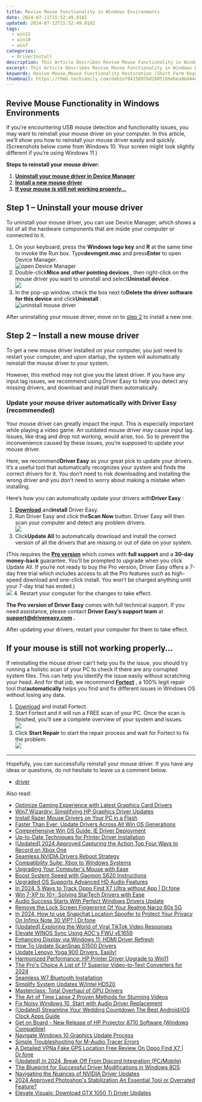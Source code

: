 ```yaml
---
title: Revive Mouse Functionality in Windows Environments
date: 2024-07-11T15:52:49.018Z
updated: 2024-07-12T15:52:49.018Z
tags:
  - win11
  - win10
  - win7
categories:
  - DriverInstall
description: This Article Describes Revive Mouse Functionality in Windows Environments
excerpt: This Article Describes Revive Mouse Functionality in Windows Environments
keywords: Revive Mouse,Mouse Functionality Restoration (Short Form Keyword),Windows Mouse Issues (Long-Tail Keyword),Troubleshooting Mouse in Windows (Short Form Keyword),Improve Wireless Mouse Performance (Long-Tail Keyword),Fixed Sticky Mouse Button in Windows (Long-Tail Keyword),Optimize Touchpad/Mouse Settings on Windows (Short Form Keyword)
thumbnail: https://thmb.techidaily.com/dab2ef0415897bd2885169e6ea9bd44d0885cdc86df8bf517d1ad2126bf71ef1.jpg
---
```


## Revive Mouse Functionality in Windows Environments

 If you’re encountering USB mouse detection and functionality issues, you may want to reinstall your mouse driver on your computer. In this article, we’ll show you how to reinstall your mouse driver easily and quickly.  
 (Screenshots below come from Windows 10\. Your screen might look slightly different if you’re using Windows 11\.)

**Steps to reinstall your mouse driver:**

1. **[Uninstall your mouse driver in Device Manager](#step1)**
2. **[Install a new mouse driver](#step2)**
3. **[If your mouse is still not working properly…](#step3)**

## Step 1 – Uninstall your mouse driver

 To uninstall your mouse driver, you can use Device Manager, which shows a list of all the hardware components that are inside your computer or connected to it.

1. On your keyboard, press the **Windows logo key** and **R**  at the same time to invoke the Run box. Type**devmgmt.msc** and press**Enter** to open Device Manager.  
![open Device Manager](https://www.drivereasy.com/wp-content/uploads/2020/09/open-device-manager.png)
2. Double-click**Mice and other pointing devices** , then right-click on the mouse driver you want to uninstall and select**Uninstall device** .  
![](https://www.drivereasy.com/wp-content/uploads/2020/10/uninstall-device-2.jpg)
3. In the pop-up window, check the box next to**Delete the driver software for this device** and click**Uninstall** .  
![uninstall mouse driver](https://images.drivereasy.com/wp-content/uploads/2020/10/confirm-uninstalling.jpg)

 After uninstalling your mouse driver, move on to [step 2](#step2) to install a new one.

## Step 2 – Install a new mouse driver

 To get a new mouse driver installed on your computer, you just need to restart your computer, and upon startup, the system will automatically reinstall the mouse driver to your system.

 However, this method may not give you the latest driver. If you have any input lag issues, we recommend using Driver Easy to help you detect any missing drivers, and download and install them automatically.

### Update your mouse driver automatically with Driver Easy (recommended)

 Your mouse driver can greatly impact the input. This is especially important while playing a video game. An outdated mouse driver may cause input lag. Issues, like drag and drop not working, would arise, too. So to prevent the inconvenience caused by these issues, you’re supposed to update your mouse driver.

 Here, we recommend**Driver Easy** as your great pick to update your drivers. It’s a useful tool that automatically recognizes your system and finds the correct drivers for it. You don’t need to risk downloading and installing the wrong driver and you don’t need to worry about making a mistake when installing.

 Here’s how you can automatically update your drivers with**Driver Easy** :

1. **[Download](https://tools.techidaily.com/drivereasy/download/)**  and**install** Driver Easy.
2. Run Driver Easy and click the**Scan Now** button. Driver Easy will then scan your computer and detect any problem drivers.  
![](https://www.drivereasy.com/wp-content/uploads/2020/10/6_0_scan-now.jpg)
3. Click**Update All** to automatically download and install the correct version of all the drivers that are missing or out of date on your system.  

 (This requires the **[Pro version](https://tools.techidaily.com/drivereasy/download/)**  which comes with **full support**  and a **30-day money-back**  guarantee. You’ll be prompted to upgrade when you click Update All. If you’re not ready to buy the Pro version, Driver Easy offers a 7-day free trial which includes access to all the Pro features such as high-speed download and one-click install. You won’t be charged anything until your 7-day trial has ended.)  
![](https://www.drivereasy.com/wp-content/uploads/2020/10/usb-mouse.png)
4. Restart your computer for the changes to take effect.

**The Pro version of Driver Easy** comes with full technical support. If you need assistance, please contact **Driver Easy’s support team** at **[support@drivereasy.com](mailto:support@drivereasy.com) .**

 After updating your drivers, restart your computer for them to take effect.

## If your mouse is still not working properly…

 If reinstalling the mouse driver can’t help you fix the issue, you should try running a holistic scan of your PC to check if there are any corrupted system files. This can help you identify the issue easily without scratching your head. And for that job, we recommend **[Fortect](https://tools.techidaily.com/drivereasy/download/)**  , a 100% legit repair tool that**automatically** helps you find and fix different issues in Windows OS without losing any data.

1. [Download](https://tools.techidaily.com/drivereasy/download/) and install Fortect.
2. Start Fortect and it will run a FREE scan of your PC. Once the scan is finished, you’ll see a complete overview of your system and issues.  
![](https://www.drivereasy.com/wp-content/uploads/2020/10/fortect-start-scan.jpg)
3. Click **Start Repair** to start the repair process and wait for Fortect to fix the problem.  
![](https://www.drivereasy.com/wp-content/uploads/2022/10/Fortect-start-repair.png)

---

 Hopefully, you can successfully reinstall your mouse driver. If you have any ideas or questions, do not hesitate to leave us a comment below.

* [driver](https://tools.techidaily.com/drivereasy/download/)

<ins class="adsbygoogle"
     style="display:block"
     data-ad-format="autorelaxed"
     data-ad-client="ca-pub-7571918770474297"
     data-ad-slot="1223367746"></ins>



<ins class="adsbygoogle"
     style="display:block"
     data-ad-client="ca-pub-7571918770474297"
     data-ad-slot="8358498916"
     data-ad-format="auto"
     data-full-width-responsive="true"></ins>



<span class="atpl-alsoreadstyle">Also read:</span>
<div><ul>
<li><a href="https://driver-install.techidaily.com/optimize-gaming-experience-with-latest-graphics-card-drivers/"><u>Optimize Gaming Experience with Latest Graphics Card Drivers</u></a></li>
<li><a href="https://driver-install.techidaily.com/win7-wizardry-simplifying-hp-graphics-driver-updates/"><u>Win7 Wizardry: Simplifying HP Graphics Driver Updates</u></a></li>
<li><a href="https://driver-install.techidaily.com/install-razer-mouse-drivers-on-your-pc-in-a-flash/"><u>Install Razer Mouse Drivers on Your PC in a Flash</u></a></li>
<li><a href="https://driver-install.techidaily.com/faster-than-ever-update-drivers-across-all-win-os-generations/"><u>Faster Than Ever: Update Drivers Across All Win OS Generations</u></a></li>
<li><a href="https://driver-install.techidaily.com/comprehensive-win-os-guide-ie-driver-deployment/"><u>Comprehensive Win OS Guide: IE Driver Deployment</u></a></li>
<li><a href="https://driver-install.techidaily.com/up-to-date-techniques-for-printer-driver-installation/"><u>Up-to-Date Techniques for Printer Driver Installation</u></a></li>
<li><a href="https://desktop-recording.techidaily.com/updated-2024-approved-capturing-the-action-top-four-ways-to-record-on-xbox-one/"><u>[Updated] 2024 Approved  Capturing the Action  Top Four Ways to Record on Xbox One</u></a></li>
<li><a href="https://driver-install.techidaily.com/seamless-nvidia-drivers-reboot-strategy/"><u>Seamless NVIDIA Drivers Reboot Strategy</u></a></li>
<li><a href="https://driver-install.techidaily.com/compatibility-suite-xbox-to-windows-systems/"><u>Compatibility Suite: Xbox to Windows Systems</u></a></li>
<li><a href="https://driver-install.techidaily.com/upgrading-your-computers-mouse-with-ease/"><u>Upgrading Your Computer's Mouse with Ease</u></a></li>
<li><a href="https://driver-install.techidaily.com/boost-system-speed-with-gaomon-s620-instructions/"><u>Boost System Speed with Gaomon S620 Instructions</u></a></li>
<li><a href="https://driver-install.techidaily.com/upgraded-os-supports-advanced-hd-audio-features/"><u>Upgraded OS Supports Advanced HD Audio Features</u></a></li>
<li><a href="https://android-location-track.techidaily.com/in-2024-5-ways-to-track-oppo-find-x7-ultra-without-app-drfone-by-drfone-virtual-android/"><u>In 2024, 5 Ways to Track Oppo Find X7 Ultra without App | Dr.fone</u></a></li>
<li><a href="https://driver-install.techidaily.com/win-7-xp-to-10plus-solving-startech-drivers-with-ease/"><u>Win 7-XP to 10+: Solving StarTech Drivers with Ease</u></a></li>
<li><a href="https://driver-install.techidaily.com/audio-success-starts-with-perfect-windows-drivers-update/"><u>Audio Success Starts With Perfect Windows Drivers Update</u></a></li>
<li><a href="https://easy-unlock-android.techidaily.com/remove-the-lock-screen-fingerprint-of-your-realme-narzo-60x-5g-by-drfone-android/"><u>Remove the Lock Screen Fingerprint Of Your Realme Narzo 60x 5G</u></a></li>
<li><a href="https://phone-solutions.techidaily.com/in-2024-how-to-use-snapchat-location-spoofer-to-protect-your-privacy-on-infinix-note-30-vip-drfone-by-drfone-virtual-android/"><u>In 2024, How to use Snapchat Location Spoofer to Protect Your Privacy On Infinix Note 30 VIP? | Dr.fone</u></a></li>
<li><a href="https://tiktok-clips.techidaily.com/updated-exploring-the-world-of-viral-tiktok-video-responses/"><u>[Updated] Exploring the World of Viral TikTok Video Responses</u></a></li>
<li><a href="https://driver-install.techidaily.com/elevate-winos-sync-using-aocs-fwu-ve1659/"><u>Elevate WINOS Sync Using AOC's FWU vE1659</u></a></li>
<li><a href="https://driver-install.techidaily.com/enhancing-display-via-windows-11-hdmi-driver-refresh/"><u>Enhancing Display via Windows 11: HDMI Driver Refresh</u></a></li>
<li><a href="https://driver-install.techidaily.com/how-to-update-scansnap-s1500-drivers/"><u>How To Update ScanSnap S1500 Drivers</u></a></li>
<li><a href="https://driver-install.techidaily.com/1720063465115-update-lenovo-yoga-900-drivers-easily/"><u>Update Lenovo Yoga 900 Drivers. Easily!</u></a></li>
<li><a href="https://driver-install.techidaily.com/harmonized-performance-hp-printer-driver-upgrade-to-win11/"><u>Harmonized Performance: HP Printer Driver Upgrade to Win11</u></a></li>
<li><a href="https://some-guidance.techidaily.com/the-pros-choice-a-list-of-17-superior-video-to-text-converters-for-2024/"><u>The Pro's Choice  A List of 17 Superior Video-to-Text Converters for 2024</u></a></li>
<li><a href="https://driver-install.techidaily.com/seamless-w7-bluetooth-installation/"><u>Seamless W7 Bluetooth Installation</u></a></li>
<li><a href="https://driver-install.techidaily.com/simplify-system-updates-wintel-hd520/"><u>Simplify System Updates W/Intel HD520</u></a></li>
<li><a href="https://driver-install.techidaily.com/masterclass-total-overhaul-of-gpu-drivers/"><u>Masterclass: Total Overhaul of GPU Drivers</u></a></li>
<li><a href="https://ai-vdieo-software.techidaily.com/the-art-of-time-lapse-2-proven-methods-for-stunning-videos/"><u>The Art of Time Lapse 2 Proven Methods for Stunning Videos</u></a></li>
<li><a href="https://driver-install.techidaily.com/fix-noisy-windows-10-start-with-audio-driver-replacement/"><u>Fix Noisy Windows 10, Start with Audio Driver Replacement</u></a></li>
<li><a href="https://fox-boxes.techidaily.com/updated-streamline-your-wedding-countdown-the-best-androidios-clock-apps-guide/"><u>[Updated] Streamline Your Wedding Countdown  The Best Android/iOS Clock Apps Guide</u></a></li>
<li><a href="https://driver-install.techidaily.com/get-on-board-new-release-of-hp-projector-8710-software-windows-compatible/"><u>Get on Board - New Release of HP Projector 8710 Software (Windows Compatible)</u></a></li>
<li><a href="https://driver-install.techidaily.com/navigate-windows-10-graphics-update-process/"><u>Navigate Windows 10 Graphics Update Process</u></a></li>
<li><a href="https://driver-install.techidaily.com/simple-troubleshooting-for-m-audio-tracer-errors/"><u>Simple Troubleshooting for M-Audio Tracer Errors</u></a></li>
<li><a href="https://location-fake.techidaily.com/a-detailed-vpna-fake-gps-location-free-review-on-oppo-find-x7-drfone-by-drfone-virtual-android/"><u>A Detailed VPNa Fake GPS Location Free Review On Oppo Find X7 | Dr.fone</u></a></li>
<li><a href="https://discord-videos.techidaily.com/updated-in-2024-break-off-from-discord-integration-pcmobile/"><u>[Updated] In 2024, Break Off From Discord Integration (PC/Mobile)</u></a></li>
<li><a href="https://driver-install.techidaily.com/the-blueprint-for-successful-driver-modifications-in-windows-8os/"><u>The Blueprint for Successful Driver Modifications in Windows 8OS</u></a></li>
<li><a href="https://driver-install.techidaily.com/navigating-the-nuances-of-nvidia-driver-updates/"><u>Navigating the Nuances of NVIDIA Driver Updates</u></a></li>
<li><a href="https://extra-skills.techidaily.com/2024-approved-photoshops-stabilization-an-essential-tool-or-overrated-feature/"><u>2024 Approved  Photoshop's Stabilization  An Essential Tool or Overrated Feature?</u></a></li>
<li><a href="https://driver-install.techidaily.com/elevate-visuals-download-gtx-1050-ti-driver-updates/"><u>Elevate Visuals: Download GTX 1050 Ti Driver Updates</u></a></li>
</ul></div>
